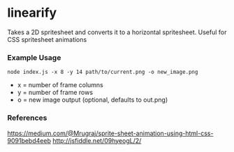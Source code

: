 # linearify

Takes a 2D spritesheet and converts it to a horizontal spritesheet. Useful for CSS spritesheet animations

### Example Usage

`node index.js -x 8 -y 14 path/to/current.png -o new_image.png`

* x = number of frame columns
* y = number of frame rows
* o = new image output (optional, defaults to out.png)

### References

https://medium.com/@Mrugraj/sprite-sheet-animation-using-html-css-9091bebd4eeb
http://jsfiddle.net/09hyeogL/2/
